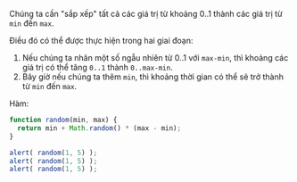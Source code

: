 Chúng ta cần "sắp xếp" tất cả các giá trị từ khoảng 0..1 thành các giá trị từ `min` đến `max`.

Điều đó có thể được thực hiện trong hai giai đoạn:

1. Nếu chúng ta nhân một số ngẫu nhiên từ 0..1 với `max-min`, thì khoảng các giá trị có thể tăng `0..1` thành `0..max-min`.
2. Bây giờ nếu chúng ta thêm `min`, thì khoảng thời gian có thể sẽ trở thành từ `min` đến `max`.

Hàm:

```js run
function random(min, max) {
  return min + Math.random() * (max - min);
}

alert( random(1, 5) ); 
alert( random(1, 5) ); 
alert( random(1, 5) ); 
```

